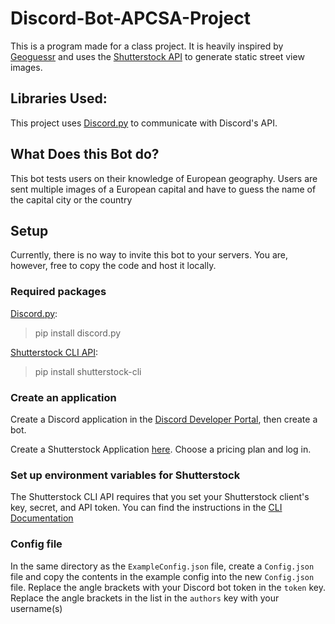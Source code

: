 # Discord-Bot-APCSA-Project
This is a program made for a class project. It is heavily inspired by [Geoguessr](https://www.geoguessr.com/) and uses the [Shutterstock API](https://www.shutterstock.com/developers) to generate static street view images.

## Libraries Used:
This project uses [Discord.py](https://github.com/Rapptz/discord.py) to communicate with Discord's API. 

## What Does this Bot do?
This bot tests users on their knowledge of European geography. Users are sent multiple images of a European capital and have to guess the name of the capital city or the country

## Setup
Currently, there is no way to invite this bot to your servers. You are, however, free to copy the code and host it locally.

### Required packages
[Discord.py](https://github.com/Rapptz/discord.py):

> pip install discord.py

[Shutterstock CLI API](https://www.shutterstock.com/developers/documentation/cli):

> pip install shutterstock-cli

### Create an application
Create a Discord application in the [Discord Developer Portal](https://discord.com/developers/docs), then create a bot.

Create a Shutterstock Application [here](https://www.shutterstock.com/api/pricing?utm_source=shutterstock&utm_medium=banner&utm_campaign=developer.portal). Choose a pricing plan and log in.

### Set up environment variables for Shutterstock
The Shutterstock CLI API requires that you set your Shutterstock client's key, secret, and API token. You can find the instructions in the [CLI Documentation](https://discord.com/developers/docs)

### Config file
In the same directory as the ``ExampleConfig.json`` file, create a ``Config.json`` file and copy the contents in the example config into the new ``Config.json`` file. Replace the angle brackets with your Discord bot token in the ``token`` key. Replace the angle brackets in the list in the ``authors`` key with your username(s)